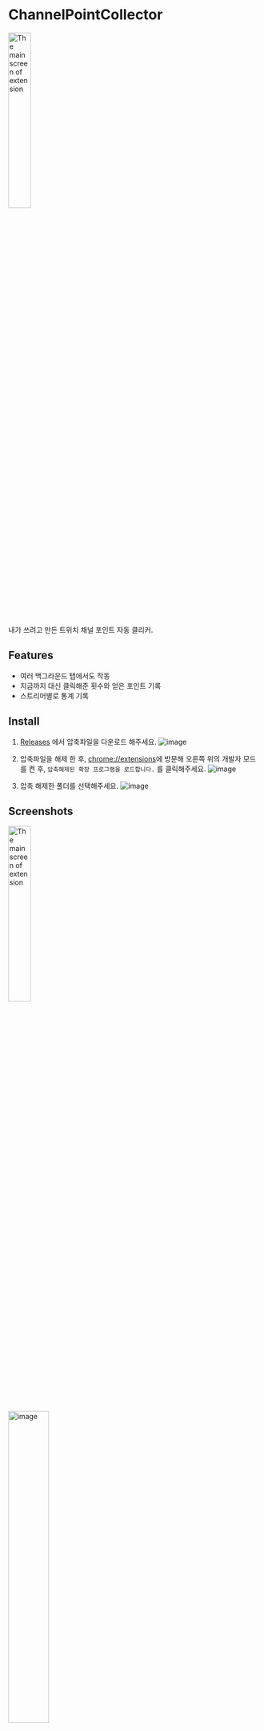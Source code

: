 # ChannelPointCollector

<img src="https://github.com/khk4912/ChannelPointCollector/assets/30457148/748f58bb-5b75-4e81-b8ef-60b9c8af3fb6"  alt="The main screen of extension" width="30%">

내가 쓰려고 만든 트위치 채널 포인트 자동 클리커.

## Features

- 여러 백그라운드 탭에서도 작동
- 지금까지 대신 클릭해준 횟수와 얻은 포인트 기록
- 스트리머별로 통계 기록

## Install

1. [Releases](https://github.com/khk4912/ChannelPointCollector/releases) 에서 압축파일을 다운로드 해주세요.
   ![image](https://github.com/khk4912/ChannelPointCollector/assets/30457148/88cef1ab-4df8-4b8e-aa97-8829570f1ed3)
   <br />

2. 압축파일을 해제 한 후, [chrome://extensions](chrome:extensions)에 방문해 오른쪽 위의 개발자 모드를 켠 후, `압축해제된 확장 프로그램을 로드합니다.` 를 클릭해주세요.
   ![image](https://github.com/khk4912/ChannelPointCollector/assets/30457148/5b975adf-80d3-4ce8-b07f-2372588307da)

3. 압축 해제한 폴더를 선택해주세요.
   ![image](https://github.com/khk4912/ChannelPointCollector/assets/30457148/34e06242-5b77-4cd2-bc0b-3bebf97b719d)

## Screenshots

<img src="https://github.com/khk4912/ChannelPointCollector/assets/30457148/748f58bb-5b75-4e81-b8ef-60b9c8af3fb6"  alt="The main screen of extension" width="30%">
<br />
<img width="40%" alt="image" src="https://github.com/khk4912/ChannelPointCollector/assets/30457148/ab9b5ca7-b31b-4c3d-86d8-da63c0ed7a3f">

<div> Icons made by <a href="https://www.flaticon.com/authors/freepik" title="Freepik"> Freepik </a> from <a href="https://www.flaticon.com/" title="Flaticon">www.flaticon.com</a></div>

